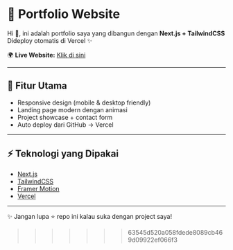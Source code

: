 # 🚀 Portfolio Website

Hi 👋, ini adalah portfolio saya yang dibangun dengan **Next.js + TailwindCSS**  
Dideploy otomatis di Vercel ✨  

🌍 **Live Website:** [Klik di sini](https://portfolio.vercel.app)  

---

## 📌 Fitur Utama
- Responsive design (mobile & desktop friendly)  
- Landing page modern dengan animasi  
- Project showcase + contact form  
- Auto deploy dari GitHub → Vercel  

---

## ⚡ Teknologi yang Dipakai
- [Next.js](https://nextjs.org/)
- [TailwindCSS](https://tailwindcss.com/)
- [Framer Motion](https://www.framer.com/motion/)
- [Vercel](https://vercel.com/)

---

✨ Jangan lupa ⭐ repo ini kalau suka dengan project saya!
>>>>>>> 63545d520a058fdede8089cb469d09922ef066f3
